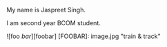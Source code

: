 My name is Jaspreet Singh.

I am second year BCOM student.

![foo *bar*][foobar]
[FOOBAR]: image.jpg "train & track"
